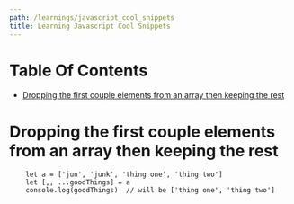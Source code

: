 ```yaml
---
path: /learnings/javascript_cool_snippets
title: Learning Javascript Cool Snippets
---
```

# Table Of Contents

<!-- toc -->

- [Dropping the first couple elements from an array then keeping the rest](#dropping-the-first-couple-elements-from-an-array-then-keeping-the-rest)

<!-- tocstop -->

# Dropping the first couple elements from an array then keeping the rest

        let a = ['jun', 'junk', 'thing one', 'thing two']
        let [,, ...goodThings] = a
        console.log(goodThings)  // will be ['thing one', 'thing two']




